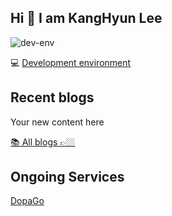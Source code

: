 
## Hi 👋 I am KangHyun Lee

![dev-env](./public/preview.png)

💻 [Development environment](https://github.com/dorage/dev-env)


## Recent blogs

<!-- start_recent_blogs -->
Your new content here
<!-- end_recent_blogs -->

[📚 All blogs 👉🏼](/blogs/README.md)

## Ongoing Services

[DopaGo](https://dopago.vercel.app/)
